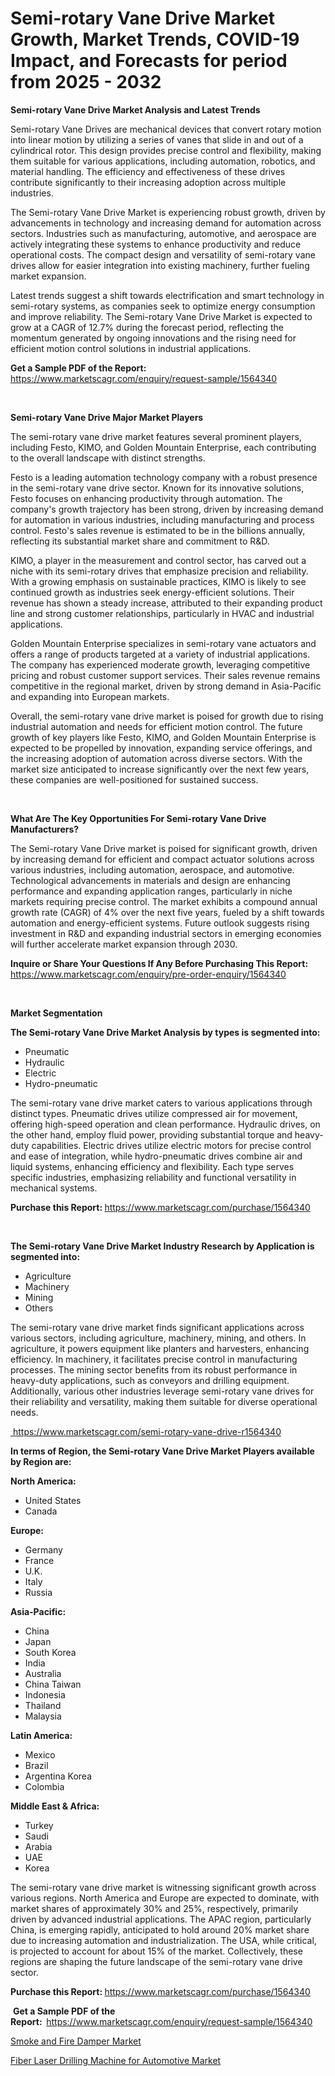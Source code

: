<p><h1>Semi-rotary Vane Drive Market Growth, Market Trends, COVID-19 Impact, and Forecasts for period from 2025 - 2032</h1></p><p><strong>Semi-rotary Vane Drive Market Analysis and Latest Trends</strong></p>
<p><p>Semi-rotary Vane Drives are mechanical devices that convert rotary motion into linear motion by utilizing a series of vanes that slide in and out of a cylindrical rotor. This design provides precise control and flexibility, making them suitable for various applications, including automation, robotics, and material handling. The efficiency and effectiveness of these drives contribute significantly to their increasing adoption across multiple industries.</p><p>The Semi-rotary Vane Drive Market is experiencing robust growth, driven by advancements in technology and increasing demand for automation across sectors. Industries such as manufacturing, automotive, and aerospace are actively integrating these systems to enhance productivity and reduce operational costs. The compact design and versatility of semi-rotary vane drives allow for easier integration into existing machinery, further fueling market expansion.</p><p>Latest trends suggest a shift towards electrification and smart technology in semi-rotary systems, as companies seek to optimize energy consumption and improve reliability. The Semi-rotary Vane Drive Market is expected to grow at a CAGR of 12.7% during the forecast period, reflecting the momentum generated by ongoing innovations and the rising need for efficient motion control solutions in industrial applications.</p></p>
<p><strong>Get a Sample PDF of the Report:&nbsp;</strong> <a href="https://www.marketscagr.com/enquiry/request-sample/1564340?utm_campaign=2106&utm_medium=2&utm_source=Github&utm_content=ia&utm_term=11042025&utm_id=semi-rotary-vane-drive">https://www.marketscagr.com/enquiry/request-sample/1564340</a></p>
<p>&nbsp;</p>
<p><strong>Semi-rotary Vane Drive Major Market Players</strong></p>
<p><p>The semi-rotary vane drive market features several prominent players, including Festo, KIMO, and Golden Mountain Enterprise, each contributing to the overall landscape with distinct strengths.</p><p>Festo is a leading automation technology company with a robust presence in the semi-rotary vane drive sector. Known for its innovative solutions, Festo focuses on enhancing productivity through automation. The company's growth trajectory has been strong, driven by increasing demand for automation in various industries, including manufacturing and process control. Festo's sales revenue is estimated to be in the billions annually, reflecting its substantial market share and commitment to R&D.</p><p>KIMO, a player in the measurement and control sector, has carved out a niche with its semi-rotary drives that emphasize precision and reliability. With a growing emphasis on sustainable practices, KIMO is likely to see continued growth as industries seek energy-efficient solutions. Their revenue has shown a steady increase, attributed to their expanding product line and strong customer relationships, particularly in HVAC and industrial applications.</p><p>Golden Mountain Enterprise specializes in semi-rotary vane actuators and offers a range of products targeted at a variety of industrial applications. The company has experienced moderate growth, leveraging competitive pricing and robust customer support services. Their sales revenue remains competitive in the regional market, driven by strong demand in Asia-Pacific and expanding into European markets.</p><p>Overall, the semi-rotary vane drive market is poised for growth due to rising industrial automation and needs for efficient motion control. The future growth of key players like Festo, KIMO, and Golden Mountain Enterprise is expected to be propelled by innovation, expanding service offerings, and the increasing adoption of automation across diverse sectors. With the market size anticipated to increase significantly over the next few years, these companies are well-positioned for sustained success.</p></p>
<p>&nbsp;</p>
<p><strong>What Are The Key Opportunities For Semi-rotary Vane Drive Manufacturers?</strong></p>
<p><p>The Semi-rotary Vane Drive market is poised for significant growth, driven by increasing demand for efficient and compact actuator solutions across various industries, including automation, aerospace, and automotive. Technological advancements in materials and design are enhancing performance and expanding application ranges, particularly in niche markets requiring precise control. The market exhibits a compound annual growth rate (CAGR) of 4% over the next five years, fueled by a shift towards automation and energy-efficient systems. Future outlook suggests rising investment in R&D and expanding industrial sectors in emerging economies will further accelerate market expansion through 2030.</p></p>
<p><strong>Inquire or Share Your Questions If Any Before Purchasing This Report:</strong> <a href="https://www.marketscagr.com/enquiry/pre-order-enquiry/1564340?utm_campaign=2106&utm_medium=2&utm_source=Github&utm_content=ia&utm_term=11042025&utm_id=semi-rotary-vane-drive">https://www.marketscagr.com/enquiry/pre-order-enquiry/1564340</a></p>
<p>&nbsp;</p>
<p><strong>Market Segmentation</strong></p>
<p><strong>The Semi-rotary Vane Drive Market Analysis by types is segmented into:</strong></p>
<p><ul><li>Pneumatic</li><li>Hydraulic</li><li>Electric</li><li>Hydro-pneumatic</li></ul></p>
<p><p>The semi-rotary vane drive market caters to various applications through distinct types. Pneumatic drives utilize compressed air for movement, offering high-speed operation and clean performance. Hydraulic drives, on the other hand, employ fluid power, providing substantial torque and heavy-duty capabilities. Electric drives utilize electric motors for precise control and ease of integration, while hydro-pneumatic drives combine air and liquid systems, enhancing efficiency and flexibility. Each type serves specific industries, emphasizing reliability and functional versatility in mechanical systems.</p></p>
<p><strong>Purchase this Report:&nbsp;</strong><a href="https://www.marketscagr.com/purchase/1564340?utm_campaign=2106&utm_medium=2&utm_source=Github&utm_content=ia&utm_term=11042025&utm_id=semi-rotary-vane-drive">https://www.marketscagr.com/purchase/1564340</a></p>
<p>&nbsp;</p>
<p><strong>The Semi-rotary Vane Drive Market Industry Research by Application is segmented into:</strong></p>
<p><ul><li>Agriculture</li><li>Machinery</li><li>Mining</li><li>Others</li></ul></p>
<p><p>The semi-rotary vane drive market finds significant applications across various sectors, including agriculture, machinery, mining, and others. In agriculture, it powers equipment like planters and harvesters, enhancing efficiency. In machinery, it facilitates precise control in manufacturing processes. The mining sector benefits from its robust performance in heavy-duty applications, such as conveyors and drilling equipment. Additionally, various other industries leverage semi-rotary vane drives for their reliability and versatility, making them suitable for diverse operational needs.</p></p>
<p><a href="https://www.marketscagr.com/semi-rotary-vane-drive-r1564340?utm_campaign=2106&utm_medium=2&utm_source=Github&utm_content=ia&utm_term=11042025&utm_id=semi-rotary-vane-drive">&nbsp;https://www.marketscagr.com/semi-rotary-vane-drive-r1564340</a></p>
<p><strong>In terms of Region, the Semi-rotary Vane Drive Market Players available by Region are:</strong></p>
<p>
    <p> <strong> North America: </strong>
        <ul>
            <li>United States</li>
            <li>Canada</li>
        </ul>
        </p> 
    <p> <strong> Europe: </strong>
        <ul>
            <li>Germany</li>
            <li>France</li>
            <li>U.K.</li>
            <li>Italy</li>
            <li>Russia</li>
        </ul>
        </p> 
    <p> <strong> Asia-Pacific: </strong>
        <ul>
            <li>China</li>
            <li>Japan</li>
            <li>South Korea</li>
            <li>India</li>
            <li>Australia</li>
            <li>China Taiwan</li>
            <li>Indonesia</li>
            <li>Thailand</li>
            <li>Malaysia</li>
        </ul>
        </p> 
    <p> <strong> Latin America: </strong>
        <ul>
            <li>Mexico</li>
            <li>Brazil</li>
            <li>Argentina Korea</li>
            <li>Colombia</li>
        </ul>
        </p> 
    <p> <strong> Middle East & Africa: </strong>
        <ul>
            <li>Turkey</li>
            <li>Saudi</li>
            <li>Arabia</li>
            <li>UAE</li>
            <li>Korea</li>
        </ul>
    </p>
    </p>
<p><p>The semi-rotary vane drive market is witnessing significant growth across various regions. North America and Europe are expected to dominate, with market shares of approximately 30% and 25%, respectively, primarily driven by advanced industrial applications. The APAC region, particularly China, is emerging rapidly, anticipated to hold around 20% market share due to increasing automation and industrialization. The USA, while critical, is projected to account for about 15% of the market. Collectively, these regions are shaping the future landscape of the semi-rotary vane drive sector.</p></p>
<p><strong>Purchase this Report: </strong><a href="https://www.marketscagr.com/purchase/1564340?utm_campaign=2106&utm_medium=2&utm_source=Github&utm_content=ia&utm_term=11042025&utm_id=semi-rotary-vane-drive">https://www.marketscagr.com/purchase/1564340</a></p>
<p>&nbsp;<strong>Get a Sample PDF of the Report:&nbsp;&nbsp;</strong><a href="https://www.marketscagr.com/enquiry/request-sample/1564340?utm_campaign=2106&utm_medium=2&utm_source=Github&utm_content=ia&utm_term=11042025&utm_id=semi-rotary-vane-drive">https://www.marketscagr.com/enquiry/request-sample/1564340</a></p>
<p><strong></strong></p>
<p><p><a href="https://github.com/herakterroem/Market-Research-Report-List-1/blob/main/smoke-and-fire-damper-market.md?utm_campaign=2106&utm_medium=2&utm_source=Github&utm_content=ia&utm_term=11042025&utm_id=semi-rotary-vane-drive">Smoke and Fire Damper Market</a></p><p><a href="https://github.com/debowflaggqw/Market-Research-Report-List-1/blob/main/fiber-laser-drilling-machine-for-automotive-market.md?utm_campaign=2106&utm_medium=2&utm_source=Github&utm_content=ia&utm_term=11042025&utm_id=semi-rotary-vane-drive">Fiber Laser Drilling Machine for Automotive Market</a></p></p>